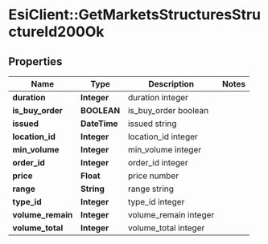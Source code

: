 # EsiClient::GetMarketsStructuresStructureId200Ok

## Properties
Name | Type | Description | Notes
------------ | ------------- | ------------- | -------------
**duration** | **Integer** | duration integer | 
**is_buy_order** | **BOOLEAN** | is_buy_order boolean | 
**issued** | **DateTime** | issued string | 
**location_id** | **Integer** | location_id integer | 
**min_volume** | **Integer** | min_volume integer | 
**order_id** | **Integer** | order_id integer | 
**price** | **Float** | price number | 
**range** | **String** | range string | 
**type_id** | **Integer** | type_id integer | 
**volume_remain** | **Integer** | volume_remain integer | 
**volume_total** | **Integer** | volume_total integer | 


